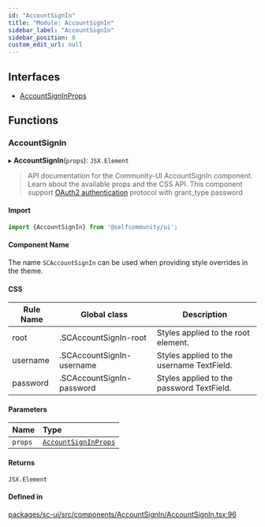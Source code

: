 ```yaml
---
id: "AccountSignIn"
title: "Module: AccountSignIn"
sidebar_label: "AccountSignIn"
sidebar_position: 0
custom_edit_url: null
---
```


## Interfaces

- [AccountSignInProps](../interfaces/AccountSignIn.AccountSignInProps)

## Functions

### AccountSignIn

▸ **AccountSignIn**(`props`): `JSX.Element`

> API documentation for the Community-UI AccountSignIn component. Learn about the available props and the CSS API.
> This component support [OAuth2 authentication](https://developers.selfcommunity.com/docs/api/authentication/oauth#password) protocol with grant_type password

#### Import

```jsx
import {AccountSignIn} from '@selfcommunity/ui';
```

#### Component Name

The name `SCAccountSignIn` can be used when providing style overrides in the theme.

#### CSS

|Rule Name|Global class|Description|
|---|---|---|
|root|.SCAccountSignIn-root|Styles applied to the root element.|
|username|.SCAccountSignIn-username|Styles applied to the username TextField.|
|password|.SCAccountSignIn-password|Styles applied to the password TextField.|

#### Parameters

| Name | Type |
| :------ | :------ |
| `props` | [`AccountSignInProps`](../interfaces/AccountSignIn.AccountSignInProps) |

#### Returns

`JSX.Element`

#### Defined in

[packages/sc-ui/src/components/AccountSignIn/AccountSignIn.tsx:96](https://github.com/selfcommunity/community-ui/blob/9148e4e/packages/sc-ui/src/components/AccountSignIn/AccountSignIn.tsx#L96)
